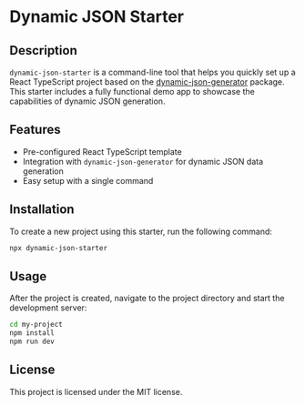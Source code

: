 # Dynamic JSON Starter

## Description
`dynamic-json-starter` is a command-line tool that helps you quickly set up a React TypeScript project based on the [dynamic-json-generator](https://www.npmjs.com/package/dynamic-json-generator) package. This starter includes a fully functional demo app to showcase the capabilities of dynamic JSON generation.

## Features
- Pre-configured React TypeScript template
- Integration with `dynamic-json-generator` for dynamic JSON data generation
- Easy setup with a single command

## Installation
To create a new project using this starter, run the following command:

```bash
npx dynamic-json-starter
```

## Usage
After the project is created, navigate to the project directory and start the development server:

```bash
cd my-project
npm install
npm run dev
```

## License

This project is licensed under the MIT license.
